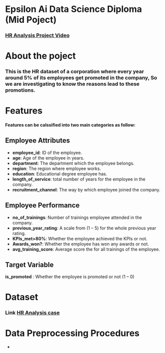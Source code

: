 # Epsilon Ai Data Science Diploma (Mid Poject)
### [HR Analysis Project Video](https://drive.google.com/file/d/1jln2XRPh3mhQZ9Ph6de_fAFJ-qy5d9hO/view?usp=sharing)
# About the poject
### This is the HR dataset of a corporation where every year around 5% of its employees get promoted in the company, So we are investigating to know the reasons lead to these promotions.
# Features
#### Features can be calssified into two main categories as follow:

## Employee Attributes
* **employee_id**: ID of the employee.
* **age**: Age of the employee in years.
* **department**: The department which the employee belongs.
* **region**: The region where employee works.
* **education**: Educational degree employee has.
* **length_of_service**: total number of years for the employee in the company.
* **recruitment_channel**: The way by which employee joined the company.

## Employee Performance
* **no_of_trainings**: Number of trainings employee attended in the company.
* **previous_year_rating**: A scale from (1 – 5) for the whole previous year rating.
* **KPIs_met>80%**: Whether the employee achieved the KPIs or not.
* **Awards_won?**: Whether the employee has won any awards or not.
* **avg_training_score**: Average score the for all trainings of the employee.

## Target Variable
**is_promoted** : Whether the employee is promoted or not (1 – 0)

# Dataset
### Link [HR Analysis case](https://github.com/MohabAllam/Mid-Project/blob/main/Hr%20Analysis.csv)

# Data Preprocessing Procedures
* 
